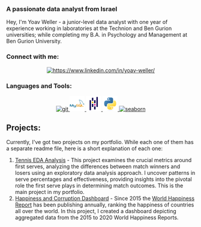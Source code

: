 ### A passionate data analyst from Israel
 
Hey, I'm Yoav Weller - a junior-level data analyst with one year of experience working in laboratories at the Technion and Ben Gurion universities; while completing my B.A. in Psychology and Management at Ben Gurion University.

<h3 align="left">Connect with me:</h3>
<p align="center">
<a href="https://www.linkedin.com/in/yoav-weller/" target="blank"><img align="center" src="https://raw.githubusercontent.com/rahuldkjain/github-profile-readme-generator/master/src/images/icons/Social/linked-in-alt.svg" alt="https://www.linkedin.com/in/yoav-weller/" height="30" width="40" /></a>
</p>
<p align="left">
</p>

<h3 align="left">Languages and Tools:</h3>
<p align="center"> <a href="https://git-scm.com/" target="_blank" rel="noreferrer"> <img src="https://www.vectorlogo.zone/logos/git-scm/git-scm-icon.svg" alt="git" width="40" height="40"/> </a> <a href="https://www.mysql.com/" target="_blank" rel="noreferrer"> <img src="https://raw.githubusercontent.com/devicons/devicon/master/icons/mysql/mysql-original-wordmark.svg" alt="mysql" width="40" height="40"/> </a> <a href="https://pandas.pydata.org/" target="_blank" rel="noreferrer"> <img src="https://raw.githubusercontent.com/devicons/devicon/2ae2a900d2f041da66e950e4d48052658d850630/icons/pandas/pandas-original.svg" alt="pandas" width="40" height="40"/> </a> <a href="https://www.python.org" target="_blank" rel="noreferrer"> <img src="https://raw.githubusercontent.com/devicons/devicon/master/icons/python/python-original.svg" alt="python" width="40" height="40"/> </a> <a href="https://seaborn.pydata.org/" target="_blank" rel="noreferrer"> <img src="https://seaborn.pydata.org/_images/logo-mark-lightbg.svg" alt="seaborn" width="40" height="40"/> </a> </p>


## Projects:
Currently, I've got two projects on my portfolio. While each one of them has a separate readme file, here is a short explanation of each one: 
1. [Tennis EDA Analysis](https://github.com/YoavWeller/Tennis_Analysis) - This project examines the crucial metrics around first serves, analyzing the differences between match winners and losers using an exploratory data analysis approach. I uncover patterns in serve percentages and effectiveness, providing insights into the pivotal role the first serve plays in determining match outcomes. This is the main project in my portfolio.
2. [Happiness and Corruption Dashboard](https://github.com/YoavWeller/Happiness_and_Corruption_Dashboard) - Since 2015 the [World Happiness Report](https://worldhappiness.report/) has been publishing annually, ranking the happiness of countries all over the world. In this project, I created a dashboard depicting aggregated data from the 2015 to 2020 World Happiness Reports.
